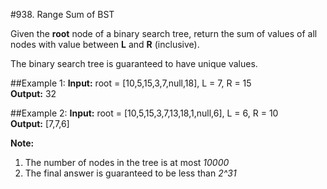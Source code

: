 #938. Range Sum of BST

Given the **root** node of a binary search tree, return the sum of values of all nodes with value between **L** and **R** (inclusive).

The binary search tree is guaranteed to have unique values.


##Example 1:
**Input:** root = [10,5,15,3,7,null,18], L = 7, R = 15<br/>
**Output:** 32

##Example 2:
**Input:** root = [10,5,15,3,7,13,18,1,null,6], L = 6, R = 10<br/>
**Output:** [7,7,6] <br/>

**Note:**
1. The number of nodes in the tree is at most *10000*
2. The final answer is guaranteed to be less than *2^31*